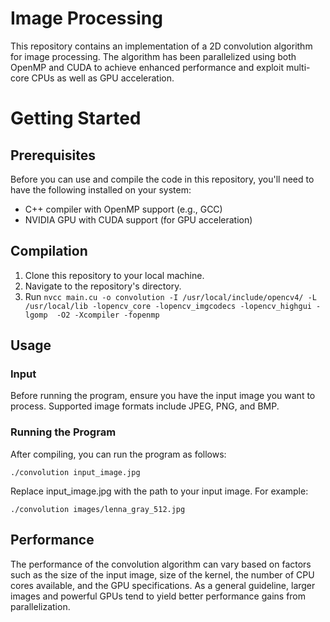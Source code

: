 # Image Processing

This repository contains an implementation of a 2D convolution algorithm for image processing. The algorithm has been parallelized using both OpenMP and CUDA to achieve enhanced performance and exploit multi-core CPUs as well as GPU acceleration.

# Getting Started

## Prerequisites

Before you can use and compile the code in this repository, you'll need to have the following installed on your system:

* C++ compiler with OpenMP support (e.g., GCC)
* NVIDIA GPU with CUDA support (for GPU acceleration)

## Compilation

1. Clone this repository to your local machine.
2. Navigate to the repository's directory.
3. Run `nvcc main.cu -o convolution -I /usr/local/include/opencv4/ -L /usr/local/lib -lopencv_core -lopencv_imgcodecs -lopencv_highgui -lgomp  -O2 -Xcompiler -fopenmp`

## Usage

### Input
Before running the program, ensure you have the input image you want to process. Supported image formats include JPEG, PNG, and BMP.

### Running the Program
After compiling, you can run the program as follows:

`./convolution input_image.jpg`

Replace input_image.jpg with the path to your input image. For example:

`./convolution images/lenna_gray_512.jpg`

## Performance

The performance of the convolution algorithm can vary based on factors such as the size of the input image, size of the kernel,  the number of CPU cores available, and the GPU specifications. As a general guideline, larger images and powerful GPUs tend to yield better performance gains from parallelization.



